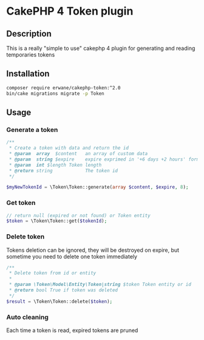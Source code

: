 # CakePHP 4 Token plugin

## Description
This is a really "simple to use" cakephp 4 plugin for generating and reading temporaries tokens

## Installation
```bash
composer require erwane/cakephp-token:^2.0
bin/cake migrations migrate -p Token
```

## Usage

### Generate a token
```php
/**
 * Create a token with data and return the id
 * @param  array  $content   an array of custom data
 * @param  string $expire    expire exprimed in '+6 days +2 hours' format
 * @param  int $length Token length
 * @return string            The token id
 */

$myNewTokenId = \Token\Token::generate(array $content, $expire, 8);
```

### Get token
```php
// return null (expired or not found) or Token entity
$token = \Token\Token::get($tokenId);
```

### Delete token
Tokens deletion can be ignored, they will be destroyed on expire, but sometime you need to delete one token immediately
```php
/**
 * Delete token from id or entity
 * 
 * @param \Token\Model\Entity\Token|string $token Token entity or id
 * @return bool True if token was deleted
 */
$result = \Token\Token::delete($token);
```

### Auto cleaning
Each time a token is read, expired tokens are pruned
